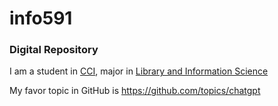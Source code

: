 # info591
<h3> Digital Repository </h3>

I am a student in [CCI](http://cci.drexel.edu), major in [Library and Information Science](https://drexel.edu/cci/academics/masters-programs/ms-in-library-information-science/)

My favor topic in GitHub is https://github.com/topics/chatgpt 
